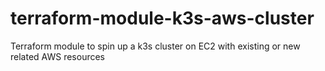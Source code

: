 # terraform-module-k3s-aws-cluster
Terraform module to spin up a k3s cluster on EC2 with existing or new related AWS resources
